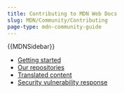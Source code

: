 ```yaml
---
title: Contributing to MDN Web Docs
slug: MDN/Community/Contributing
page-type: mdn-community-guide
---
```


{{MDNSidebar}}

- [Getting started](/en-US/docs/MDN/Community/Getting_started)
- [Our repositories](/en-US/docs/MDN/Community/Our_repositories)
- [Translated content](/en-US/docs/MDN/Community/Translated_content)
- [Security vulnerability response](/en-US/docs/MDN/Community/Security_vulnerability_response)
